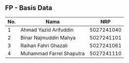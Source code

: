 ## FP - Basis Data

| No. | Nama                     | NRP        |
| --- | ------------------------ | ---------- |
| 1   | Ahmad Yazid Arifuddin    | 5027241040 |
| 2   | Binar Najmuddin Mahya    | 5027241101 |
| 3   | Raihan Fahri Ghazali     | 5027241061 |
| 4   | Muhammad Farrel Shaputra | 5027241110 |
